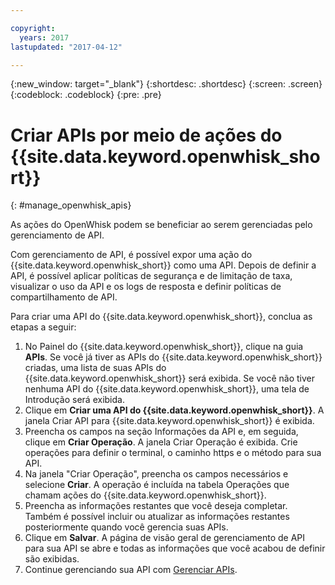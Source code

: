 ```yaml
---

copyright:
  years: 2017
lastupdated: "2017-04-12"

---
```



{:new_window: target="_blank"}
{:shortdesc: .shortdesc}
{:screen: .screen}
{:codeblock: .codeblock}
{:pre: .pre}

# Criar APIs por meio de ações do {{site.data.keyword.openwhisk_short}}
{: #manage_openwhisk_apis}

As ações do OpenWhisk podem se beneficiar ao serem gerenciadas pelo gerenciamento de API.

Com gerenciamento de API, é possível expor uma ação do {{site.data.keyword.openwhisk_short}} como uma API. Depois de definir a API, é possível aplicar políticas de segurança e de limitação de taxa, visualizar o uso da API e os logs de resposta e definir políticas de compartilhamento de API.  

Para criar uma API do {{site.data.keyword.openwhisk_short}}, conclua as etapas a seguir:

1. No Painel do {{site.data.keyword.openwhisk_short}}, clique na guia **APIs**. Se você já tiver as APIs do {{site.data.keyword.openwhisk_short}} criadas, uma lista de suas APIs do {{site.data.keyword.openwhisk_short}} será exibida. Se você não tiver nenhuma API do {{site.data.keyword.openwhisk_short}}, uma tela de Introdução será exibida. 
2. Clique em **Criar uma API do {{site.data.keyword.openwhisk_short}}**. A janela Criar API para {{site.data.keyword.openwhisk_short}} é exibida. 
3. Preencha os campos na seção Informações da API e, em seguida, clique em **Criar Operação**. A janela Criar Operação é exibida. Crie operações para definir o terminal, o caminho https e o método para sua API.
4. Na janela "Criar Operação", preencha os campos necessários e selecione **Criar**. A operação é incluída na tabela Operações que chamam ações do {{site.data.keyword.openwhisk_short}}.
5. Preencha as informações restantes que você deseja completar. Também é possível incluir ou atualizar as informações restantes posteriormente quando você gerencia suas APIs.
6. Clique em **Salvar**. A página de visão geral de gerenciamento de API para sua API se abre e todas as informações que você acabou de definir são exibidas.
7. Continue gerenciando sua API com [Gerenciar APIs](manage_apis.html).

